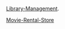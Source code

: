 [Library-Management](https://github.com/siddugoud6966/Web-Technologies-2025/blob/main/Library_Management.html).

[Movie-Rental-Store](https://github.com/siddugoud6966/Web-Technologies-2025/blob/main/Movie_Rental_Store.html)
